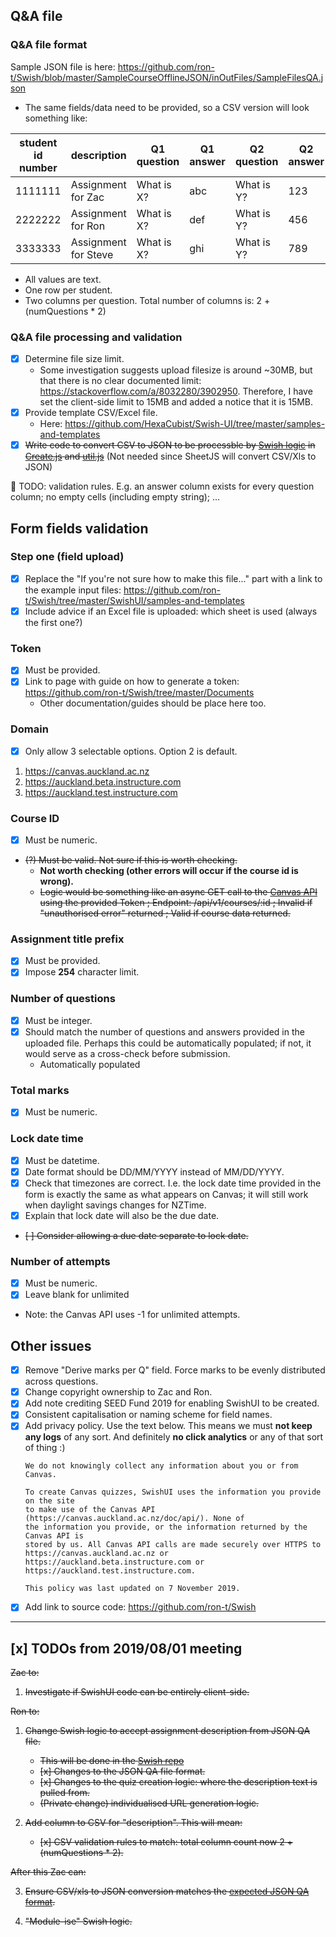 ## Q&A file
### Q&A file format
Sample JSON file is here: https://github.com/ron-t/Swish/blob/master/SampleCourseOfflineJSON/inOutFiles/SampleFilesQA.json
- The same fields/data need to be provided, so a CSV version will look something like:

student id number|description|Q1 question|Q1 answer|Q2 question|Q2 answer|Qn question|Qn answer|
-----------------|-----------|-----------|---------|-----------|---------|-----------|---------|
1111111|Assignment for Zac|What is X?|abc|What is Y?|123|What is Z?|11
2222222|Assignment for Ron|What is X?|def|What is Y?|456|What is Z?|22
3333333|Assignment for Steve|What is X?|ghi|What is Y?|789|What is Z?|33

- All values are text.
- One row per student.
- Two columns per question. Total number of columns is: 2 + (numQuestions * 2)


### Q&A file processing and validation
- [x] Determine file size limit.
  - Some investigation suggests upload filesize is around ~30MB, but that there is no clear documented limit: https://stackoverflow.com/a/8032280/3902950. Therefore, I have set the client-side limit to 15MB and added a notice that it is 15MB. 
- [x] Provide template CSV/Excel file.
  - Here: https://github.com/HexaCubist/Swish-UI/tree/master/samples-and-templates 
- [x] ~~Write code to convert CSV to JSON to be processble by [Swish logic](https://github.com/ron-t/Swish/tree/master/SampleCourseOfflineJSON) in [Create.js](https://github.com/ron-t/Swish/blob/master/SampleCourseOfflineJSON/Create.js) and [util.js](https://github.com/ron-t/Swish/blob/master/SampleCourseOfflineJSON/util.js)~~ (Not needed since SheetJS will convert CSV/Xls to JSON)

🤔 TODO: validation rules. E.g. an answer column exists for every question column; no empty cells (including empty string); ...

## Form fields validation
### Step one (field upload)
- [x] Replace the "If you're not sure how to make this file..." part with a link to the example input files: https://github.com/ron-t/Swish/tree/master/SwishUI/samples-and-templates
- [x] Include advice if an Excel file is uploaded: which sheet is used (always the first one?)

### Token
- [x] Must be provided.
- [x] Link to page with guide on how to generate a token: https://github.com/ron-t/Swish/tree/master/Documents
  - Other documentation/guides should be place here too. 

### Domain
- [x] Only allow 3 selectable options. Option 2 is default.
1. https://canvas.auckland.ac.nz
2. https://auckland.beta.instructure.com
3. https://auckland.test.instructure.com

### Course ID
- [x] Must be numeric.
- ~~(?) Must be valid. Not sure if this is worth checking.~~ 
  - **Not worth checking (other errors will occur if the course id is wrong).**
  - ~~Logic would be something like an async GET call to the [Canvas API](https://canvas.auckland.ac.nz/doc/api/courses.html#method.courses.show) using the provided Token ; Endpoint: /api/v1/courses/:id ; Invalid if "unauthorised error" returned ; Valid if course data returned.~~

### Assignment title prefix
- [x] Must be provided.
- [x] Impose **254** character limit.

### Number of questions
- [x] Must be integer.
- [x] Should match the number of questions and answers provided in the uploaded file. Perhaps this could be automatically populated; if not, it would serve as a cross-check before submission.
  - Automatically populated

### Total marks
- [x] Must be numeric.

### Lock date time
- [x] Must be datetime.
- [x] Date format should be DD/MM/YYYY instead of MM/DD/YYYY.
- [x] Check that timezones are correct. I.e. the lock date time provided in the form is exactly the same as what appears on Canvas; it will still work when daylight savings changes for NZTime.
- [x] Explain that lock date will also be the due date.
- ~~[ ] Consider allowing a due date separate to lock date.~~

### Number of attempts
- [x] Must be numeric.
- [x] Leave blank for unlimited
- Note: the Canvas API uses -1 for unlimited attempts.


## Other issues
- [x] Remove "Derive marks per Q" field. Force marks to be evenly distributed across questions.
- [x] Change copyright ownership to Zac and Ron.
- [x] Add note crediting SEED Fund 2019 for enabling SwishUI to be created.
- [x] Consistent capitalisation or naming scheme for field names.
- [x] Add privacy policy. Use the text below. This means we must **not keep any logs** of any sort. And definitely **no click analytics** or any of that sort of thing :)
  ```
  We do not knowingly collect any information about you or from Canvas.

  To create Canvas quizzes, SwishUI uses the information you provide on the site 
  to make use of the Canvas API (https://canvas.auckland.ac.nz/doc/api/). None of 
  the information you provide, or the information returned by the Canvas API is 
  stored by us. All Canvas API calls are made securely over HTTPS to 
  https://canvas.auckland.ac.nz or https://auckland.beta.instructure.com or 
  https://auckland.test.instructure.com.

  This policy was last updated on 7 November 2019.
  ```
- [x] Add link to source code: https://github.com/ron-t/Swish
---
## [x] TODOs from 2019/08/01 meeting
~~Zac to:~~
1. ~~Investigate if SwishUI code can be entirely client-side.~~

~~Ron to:~~
1. ~~Change Swish logic to accept assignment description from JSON QA file.~~
   - ~~This will be done in the [Swish repo](https://github.com/ron-t/Swish/tree/master/SampleCourseOfflineJSON)~~
   - ~~[x] Changes to the JSON QA file format.~~
   - ~~[x] Changes to the quiz creation logic: where the description text is pulled from.~~
   - ~~(Private change) individualised URL generation logic.~~

2. ~~Add column to CSV for "description". This will mean:~~
     - ~~[x] CSV validation rules to match: total column count now 2 + (numQuestions * 2).~~

~~After this Zac can:~~

3. ~~Ensure CSV/xls to JSON conversion matches the [expected JSON QA format](https://github.com/ron-t/Swish/blob/master/SampleCourseOfflineJSON/inOutFiles/SampleFilesQA.json).~~

4. ~~"Module-ise" Swish logic.~~
